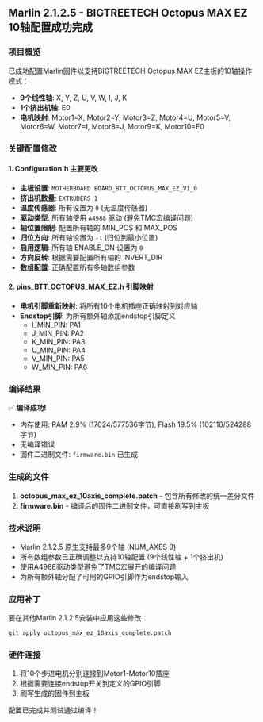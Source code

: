 ## Marlin 2.1.2.5 - BIGTREETECH Octopus MAX EZ 10轴配置成功完成

### 项目概览
已成功配置Marlin固件以支持BIGTREETECH Octopus MAX EZ主板的10轴操作模式：
- **9个线性轴**: X, Y, Z, U, V, W, I, J, K  
- **1个挤出机轴**: E0
- **电机映射**: Motor1=X, Motor2=Y, Motor3=Z, Motor4=U, Motor5=V, Motor6=W, Motor7=I, Motor8=J, Motor9=K, Motor10=E0

### 关键配置修改

#### 1. Configuration.h 主要更改
- **主板设置**: `MOTHERBOARD BOARD_BTT_OCTOPUS_MAX_EZ_V1_0`
- **挤出机数量**: `EXTRUDERS 1`
- **温度传感器**: 所有设置为 `0` (无温度传感器)
- **驱动类型**: 所有轴使用 `A4988` 驱动 (避免TMC宏编译问题)
- **轴位置限制**: 配置所有轴的 MIN_POS 和 MAX_POS
- **归位方向**: 所有轴设置为 `-1` (归位到最小位置)
- **启用逻辑**: 所有轴 ENABLE_ON 设置为 `0`
- **方向反转**: 根据需要配置所有轴的 INVERT_DIR
- **数组配置**: 正确配置所有多轴数组参数

#### 2. pins_BTT_OCTOPUS_MAX_EZ.h 引脚映射
- **电机引脚重新映射**: 将所有10个电机插座正确映射到对应轴
- **Endstop引脚**: 为所有额外轴添加endstop引脚定义
  - I_MIN_PIN: PA1
  - J_MIN_PIN: PA2  
  - K_MIN_PIN: PA3
  - U_MIN_PIN: PA4
  - V_MIN_PIN: PA5
  - W_MIN_PIN: PA6

### 编译结果
✅ **编译成功!**
- 内存使用: RAM 2.9% (17024/577536字节), Flash 19.5% (102116/524288字节)
- 无编译错误
- 固件二进制文件: `firmware.bin` 已生成

### 生成的文件
1. **octopus_max_ez_10axis_complete.patch** - 包含所有修改的统一差分文件
2. **firmware.bin** - 编译后的固件二进制文件，可直接刷写到主板

### 技术说明
- Marlin 2.1.2.5 原生支持最多9个轴 (NUM_AXES 9)
- 所有数组参数已正确调整以支持10轴配置 (9个线性轴 + 1个挤出机)
- 使用A4988驱动类型避免了TMC宏展开的编译问题
- 为所有额外轴分配了可用的GPIO引脚作为endstop输入

### 应用补丁
要在其他Marlin 2.1.2.5安装中应用这些修改：
```bash
git apply octopus_max_ez_10axis_complete.patch
```

### 硬件连接
1. 将10个步进电机分别连接到Motor1-Motor10插座
2. 根据需要连接endstop开关到定义的GPIO引脚
3. 刷写生成的固件到主板

配置已完成并测试通过编译！